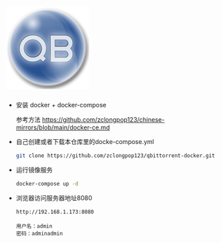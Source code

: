 ![image](https://github.com/linuxserver/docker-templates/raw/master/linuxserver.io/img/qbittorrent-icon.png)
=
- 安装 docker + docker-compose
  
  参考方法 https://github.com/zclongpop123/chinese-mirrors/blob/main/docker-ce.md

- 自己创建或者下载本仓库里的docke-compose.yml
  ```bash
  git clone https://github.com/zclongpop123/qbittorrent-docker.git
  ```

- 运行镜像服务
  ```bash
  docker-compose up -d
  ```

- 浏览器访问服务器地址8080
  ```bash
  http://192.168.1.173:8080
  
  用户名：admin
  密码：adminadmin
  ```
